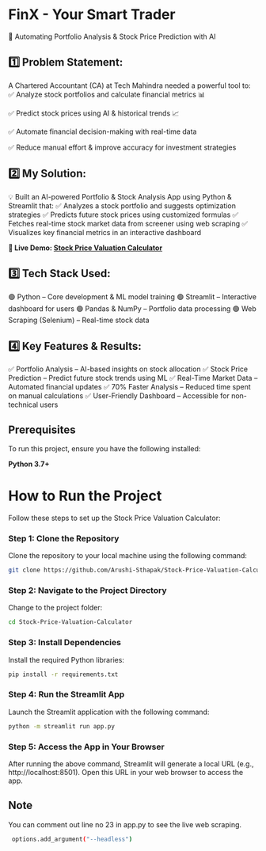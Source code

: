 # FinX - Your Smart Trader

🚀 Automating Portfolio Analysis & Stock Price Prediction with AI

## 1️⃣ Problem Statement:

A Chartered Accountant (CA) at Tech Mahindra needed a powerful tool to:
✅ Analyze stock portfolios and calculate financial metrics 📊

✅ Predict stock prices using AI & historical trends 📈

✅ Automate financial decision-making with real-time data

✅ Reduce manual effort & improve accuracy for investment strategies

## 2️⃣ My Solution:

💡 Built an AI-powered Portfolio & Stock Analysis App using Python & Streamlit that:
✅ Analyzes a stock portfolio and suggests optimization strategies
✅ Predicts future stock prices using customized formulas
✅ Fetches real-time stock market data from screener using web scraping
✅ Visualizes key financial metrics in an interactive dashboard


**🔗 Live Demo: [Stock Price Valuation Calculator](https://stock-price-valuation-calculator-ekt6bqpvbmtcj3xenfzfvu.streamlit.app/)**


## 3️⃣ Tech Stack Used:
🟢 Python – Core development & ML model training
🟢 Streamlit – Interactive dashboard for users
🟢 Pandas & NumPy – Portfolio data processing
🟢 Web Scraping (Selenium) – Real-time stock data

## 4️⃣ Key Features & Results:
✅ Portfolio Analysis – AI-based insights on stock allocation
✅ Stock Price Prediction – Predict future stock trends using ML
✅ Real-Time Market Data – Automated financial updates
✅ 70% Faster Analysis – Reduced time spent on manual calculations
✅ User-Friendly Dashboard – Accessible for non-technical users



## Prerequisites  

To run this project, ensure you have the following installed:  

 **Python 3.7+**  


# How to Run the Project

Follow these steps to set up the Stock Price Valuation Calculator:

### Step 1: Clone the Repository

Clone the repository to your local machine using the following command:

```bash
git clone https://github.com/Arushi-Sthapak/Stock-Price-Valuation-Calculator.git
```

### Step 2: Navigate to the Project Directory

Change to the project folder:

```bash
cd Stock-Price-Valuation-Calculator
```

### Step 3: Install Dependencies

Install the required Python libraries:

```bash
pip install -r requirements.txt
```

### Step 4: Run the Streamlit App

Launch the Streamlit application with the following command:

```bash
python -m streamlit run app.py
```

### Step 5: Access the App in Your Browser

After running the above command, Streamlit will generate a local URL (e.g., http://localhost:8501).
Open this URL in your web browser to access the app.

## Note
You can comment out line no 23 in app.py to see the live web scraping.
```bash
 options.add_argument("--headless")
```




